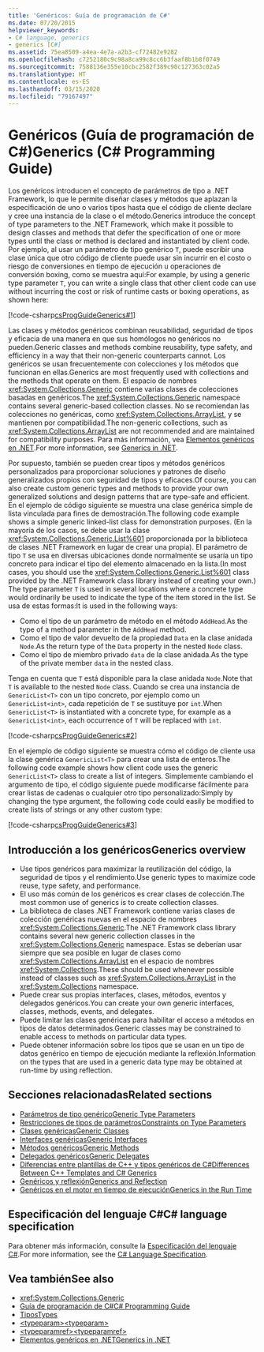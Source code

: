 ```yaml
---
title: 'Genéricos: Guía de programación de C#'
ms.date: 07/20/2015
helpviewer_keywords:
- C# language, generics
- generics [C#]
ms.assetid: 75ea8509-a4ea-4e7a-a2b3-cf72482e9282
ms.openlocfilehash: c7252180c9c98a8ca99c8cc6b3faaf8b1b8f0749
ms.sourcegitcommit: 7588136e355e10cbc2582f389c90c127363c02a5
ms.translationtype: HT
ms.contentlocale: es-ES
ms.lasthandoff: 03/15/2020
ms.locfileid: "79167497"
---
```

# <a name="generics-c-programming-guide"></a><span data-ttu-id="c5df7-102">Genéricos (Guía de programación de C#)</span><span class="sxs-lookup"><span data-stu-id="c5df7-102">Generics (C# Programming Guide)</span></span>

<span data-ttu-id="c5df7-103">Los genéricos introducen el concepto de parámetros de tipo a .NET Framework, lo que le permite diseñar clases y métodos que aplazan la especificación de uno o varios tipos hasta que el código de cliente declare y cree una instancia de la clase o el método.</span><span class="sxs-lookup"><span data-stu-id="c5df7-103">Generics introduce the concept of type parameters to the .NET Framework, which make it possible to design classes and methods that defer the specification of one or more types until the class or method is declared and instantiated by client code.</span></span> <span data-ttu-id="c5df7-104">Por ejemplo, al usar un parámetro de tipo genérico `T`, puede escribir una clase única que otro código de cliente puede usar sin incurrir en el costo o riesgo de conversiones en tiempo de ejecución u operaciones de conversión boxing, como se muestra aquí:</span><span class="sxs-lookup"><span data-stu-id="c5df7-104">For example, by using a generic type parameter `T`, you can write a single class that other client code can use without incurring the cost or risk of runtime casts or boxing operations, as shown here:</span></span>

[!code-csharp[csProgGuideGenerics#1](~/samples/snippets/csharp/VS_Snippets_VBCSharp/csProgGuideGenerics/CS/Generics.cs#1)]

<span data-ttu-id="c5df7-105">Las clases y métodos genéricos combinan reusabilidad, seguridad de tipos y eficacia de una manera en que sus homólogos no genéricos no pueden.</span><span class="sxs-lookup"><span data-stu-id="c5df7-105">Generic classes and methods combine reusability, type safety, and efficiency in a way that their non-generic counterparts cannot.</span></span> <span data-ttu-id="c5df7-106">Los genéricos se usan frecuentemente con colecciones y los métodos que funcionan en ellas.</span><span class="sxs-lookup"><span data-stu-id="c5df7-106">Generics are most frequently used with collections and the methods that operate on them.</span></span> <span data-ttu-id="c5df7-107">El espacio de nombres <xref:System.Collections.Generic> contiene varias clases de colecciones basadas en genéricos.</span><span class="sxs-lookup"><span data-stu-id="c5df7-107">The <xref:System.Collections.Generic> namespace contains several generic-based collection classes.</span></span> <span data-ttu-id="c5df7-108">No se recomiendan las colecciones no genéricas, como <xref:System.Collections.ArrayList>, y se mantienen por compatibilidad.</span><span class="sxs-lookup"><span data-stu-id="c5df7-108">The non-generic collections, such as <xref:System.Collections.ArrayList> are not recommended and are maintained for compatibility purposes.</span></span> <span data-ttu-id="c5df7-109">Para más información, vea [Elementos genéricos en .NET](../../../standard/generics/index.md).</span><span class="sxs-lookup"><span data-stu-id="c5df7-109">For more information, see [Generics in .NET](../../../standard/generics/index.md).</span></span>

<span data-ttu-id="c5df7-110">Por supuesto, también se pueden crear tipos y métodos genéricos personalizados para proporcionar soluciones y patrones de diseño generalizados propios con seguridad de tipos y eficaces.</span><span class="sxs-lookup"><span data-stu-id="c5df7-110">Of course, you can also create custom generic types and methods to provide your own generalized solutions and design patterns that are type-safe and efficient.</span></span> <span data-ttu-id="c5df7-111">En el ejemplo de código siguiente se muestra una clase genérica simple de lista vinculada para fines de demostración.</span><span class="sxs-lookup"><span data-stu-id="c5df7-111">The following code example shows a simple generic linked-list class for demonstration purposes.</span></span> <span data-ttu-id="c5df7-112">(En la mayoría de los casos, se debe usar la clase <xref:System.Collections.Generic.List%601> proporcionada por la biblioteca de clases .NET Framework en lugar de crear una propia). El parámetro de tipo `T` se usa en diversas ubicaciones donde normalmente se usaría un tipo concreto para indicar el tipo del elemento almacenado en la lista.</span><span class="sxs-lookup"><span data-stu-id="c5df7-112">(In most cases, you should use the <xref:System.Collections.Generic.List%601> class provided by the .NET Framework class library instead of creating your own.) The type parameter `T` is used in several locations where a concrete type would ordinarily be used to indicate the type of the item stored in the list.</span></span> <span data-ttu-id="c5df7-113">Se usa de estas formas:</span><span class="sxs-lookup"><span data-stu-id="c5df7-113">It is used in the following ways:</span></span>

- <span data-ttu-id="c5df7-114">Como el tipo de un parámetro de método en el método `AddHead`.</span><span class="sxs-lookup"><span data-stu-id="c5df7-114">As the type of a method parameter in the `AddHead` method.</span></span>
- <span data-ttu-id="c5df7-115">Como el tipo de valor devuelto de la propiedad `Data` en la clase anidada `Node`.</span><span class="sxs-lookup"><span data-stu-id="c5df7-115">As the return type of the `Data` property in the nested `Node` class.</span></span>
- <span data-ttu-id="c5df7-116">Como el tipo de miembro privado `data` de la clase anidada.</span><span class="sxs-lookup"><span data-stu-id="c5df7-116">As the type of the private member `data` in the nested class.</span></span>

 <span data-ttu-id="c5df7-117">Tenga en cuenta que `T` está disponible para la clase anidada `Node`.</span><span class="sxs-lookup"><span data-stu-id="c5df7-117">Note that `T` is available to the nested `Node` class.</span></span> <span data-ttu-id="c5df7-118">Cuando se crea una instancia de `GenericList<T>` con un tipo concreto, por ejemplo como un `GenericList<int>`, cada repetición de `T` se sustituye por `int`.</span><span class="sxs-lookup"><span data-stu-id="c5df7-118">When `GenericList<T>` is instantiated with a concrete type, for example as a `GenericList<int>`, each occurrence of `T` will be replaced with `int`.</span></span>

[!code-csharp[csProgGuideGenerics#2](~/samples/snippets/csharp/VS_Snippets_VBCSharp/csProgGuideGenerics/CS/Generics.cs#2)]

<span data-ttu-id="c5df7-119">En el ejemplo de código siguiente se muestra cómo el código de cliente usa la clase genérica `GenericList<T>` para crear una lista de enteros.</span><span class="sxs-lookup"><span data-stu-id="c5df7-119">The following code example shows how client code uses the generic `GenericList<T>` class to create a list of integers.</span></span> <span data-ttu-id="c5df7-120">Simplemente cambiando el argumento de tipo, el código siguiente puede modificarse fácilmente para crear listas de cadenas o cualquier otro tipo personalizado:</span><span class="sxs-lookup"><span data-stu-id="c5df7-120">Simply by changing the type argument, the following code could easily be modified to create lists of strings or any other custom type:</span></span>

[!code-csharp[csProgGuideGenerics#3](~/samples/snippets/csharp/VS_Snippets_VBCSharp/csProgGuideGenerics/CS/Generics.cs#3)]

## <a name="generics-overview"></a><span data-ttu-id="c5df7-121">Introducción a los genéricos</span><span class="sxs-lookup"><span data-stu-id="c5df7-121">Generics overview</span></span>

- <span data-ttu-id="c5df7-122">Use tipos genéricos para maximizar la reutilización del código, la seguridad de tipos y el rendimiento.</span><span class="sxs-lookup"><span data-stu-id="c5df7-122">Use generic types to maximize code reuse, type safety, and performance.</span></span>
- <span data-ttu-id="c5df7-123">El uso más común de los genéricos es crear clases de colección.</span><span class="sxs-lookup"><span data-stu-id="c5df7-123">The most common use of generics is to create collection classes.</span></span>
- <span data-ttu-id="c5df7-124">La biblioteca de clases .NET Framework contiene varias clases de colección genéricas nuevas en el espacio de nombres <xref:System.Collections.Generic>.</span><span class="sxs-lookup"><span data-stu-id="c5df7-124">The .NET Framework class library contains several new generic collection classes in the <xref:System.Collections.Generic> namespace.</span></span> <span data-ttu-id="c5df7-125">Estas se deberían usar siempre que sea posible en lugar de clases como <xref:System.Collections.ArrayList> en el espacio de nombres <xref:System.Collections>.</span><span class="sxs-lookup"><span data-stu-id="c5df7-125">These should be used whenever possible instead of classes such as <xref:System.Collections.ArrayList> in the <xref:System.Collections> namespace.</span></span>
- <span data-ttu-id="c5df7-126">Puede crear sus propias interfaces, clases, métodos, eventos y delegados genéricos.</span><span class="sxs-lookup"><span data-stu-id="c5df7-126">You can create your own generic interfaces, classes, methods, events, and delegates.</span></span>
- <span data-ttu-id="c5df7-127">Puede limitar las clases genéricas para habilitar el acceso a métodos en tipos de datos determinados.</span><span class="sxs-lookup"><span data-stu-id="c5df7-127">Generic classes may be constrained to enable access to methods on particular data types.</span></span>
- <span data-ttu-id="c5df7-128">Puede obtener información sobre los tipos que se usan en un tipo de datos genérico en tiempo de ejecución mediante la reflexión.</span><span class="sxs-lookup"><span data-stu-id="c5df7-128">Information on the types that are used in a generic data type may be obtained at run-time by using reflection.</span></span>

## <a name="related-sections"></a><span data-ttu-id="c5df7-129">Secciones relacionadas</span><span class="sxs-lookup"><span data-stu-id="c5df7-129">Related sections</span></span>

- [<span data-ttu-id="c5df7-130">Parámetros de tipo genérico</span><span class="sxs-lookup"><span data-stu-id="c5df7-130">Generic Type Parameters</span></span>](generic-type-parameters.md)
- [<span data-ttu-id="c5df7-131">Restricciones de tipos de parámetros</span><span class="sxs-lookup"><span data-stu-id="c5df7-131">Constraints on Type Parameters</span></span>](constraints-on-type-parameters.md)
- [<span data-ttu-id="c5df7-132">Clases genéricas</span><span class="sxs-lookup"><span data-stu-id="c5df7-132">Generic Classes</span></span>](generic-classes.md)
- [<span data-ttu-id="c5df7-133">Interfaces genéricas</span><span class="sxs-lookup"><span data-stu-id="c5df7-133">Generic Interfaces</span></span>](generic-interfaces.md)
- [<span data-ttu-id="c5df7-134">Métodos genéricos</span><span class="sxs-lookup"><span data-stu-id="c5df7-134">Generic Methods</span></span>](generic-methods.md)
- [<span data-ttu-id="c5df7-135">Delegados genéricos</span><span class="sxs-lookup"><span data-stu-id="c5df7-135">Generic Delegates</span></span>](generic-delegates.md)
- [<span data-ttu-id="c5df7-136">Diferencias entre plantillas de C++ y tipos genéricos de C#</span><span class="sxs-lookup"><span data-stu-id="c5df7-136">Differences Between C++ Templates and C# Generics</span></span>](differences-between-cpp-templates-and-csharp-generics.md)
- [<span data-ttu-id="c5df7-137">Genéricos y reflexión</span><span class="sxs-lookup"><span data-stu-id="c5df7-137">Generics and Reflection</span></span>](generics-and-reflection.md)
- [<span data-ttu-id="c5df7-138">Genéricos en el motor en tiempo de ejecución</span><span class="sxs-lookup"><span data-stu-id="c5df7-138">Generics in the Run Time</span></span>](generics-in-the-run-time.md)

## <a name="c-language-specification"></a><span data-ttu-id="c5df7-139">Especificación del lenguaje C#</span><span class="sxs-lookup"><span data-stu-id="c5df7-139">C# language specification</span></span>

<span data-ttu-id="c5df7-140">Para obtener más información, consulte la [Especificación del lenguaje C#](~/_csharplang/spec/types.md#constructed-types).</span><span class="sxs-lookup"><span data-stu-id="c5df7-140">For more information, see the [C# Language Specification](~/_csharplang/spec/types.md#constructed-types).</span></span>

## <a name="see-also"></a><span data-ttu-id="c5df7-141">Vea también</span><span class="sxs-lookup"><span data-stu-id="c5df7-141">See also</span></span>

- <xref:System.Collections.Generic>
- [<span data-ttu-id="c5df7-142">Guía de programación de C#</span><span class="sxs-lookup"><span data-stu-id="c5df7-142">C# Programming Guide</span></span>](../index.md)
- [<span data-ttu-id="c5df7-143">Tipos</span><span class="sxs-lookup"><span data-stu-id="c5df7-143">Types</span></span>](../types/index.md)
- [<span data-ttu-id="c5df7-144">\<typeparam></span><span class="sxs-lookup"><span data-stu-id="c5df7-144">\<typeparam></span></span>](../xmldoc/typeparam.md)
- [<span data-ttu-id="c5df7-145">\<typeparamref></span><span class="sxs-lookup"><span data-stu-id="c5df7-145">\<typeparamref></span></span>](../xmldoc/typeparamref.md)
- [<span data-ttu-id="c5df7-146">Elementos genéricos en .NET</span><span class="sxs-lookup"><span data-stu-id="c5df7-146">Generics in .NET</span></span>](../../../standard/generics/index.md)
